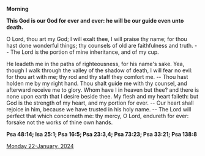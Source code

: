 **Morning**

**This God is our God for ever and ever: he will be our guide even unto death.**
 
O Lord, thou art my God; I will exalt thee, I will praise thy name; for thou hast done wonderful things; thy counsels of old are faithfulness and truth. -- The Lord is the portion of mine inheritance, and of my cup.
 
He leadeth me in the paths of righteousness, for his name's sake. Yea, though I walk through the valley of the shadow of death, I will fear no evil: for thou art with me; thy rod and thy staff they comfort me. -- Thou hast holden me by my right hand. Thou shalt guide me with thy counsel, and afterward receive me to glory. Whom have I in heaven but thee? and there is none upon earth that I desire beside thee. My flesh and my heart faileth: but God is the strength of my heart, and my portion for ever. -- Our heart shall rejoice in him, because we have trusted in his holy name. -- The Lord will perfect that which concerneth me: thy mercy, O Lord, endureth for ever: forsake not the works of thine own hands.  

**Psa 48:14; Isa 25:1; Psa 16:5; Psa 23:3,4; Psa 73:23; Psa 33:21; Psa 138:8**

[Monday 22-January, 2024](https://t.me/daily_light)

